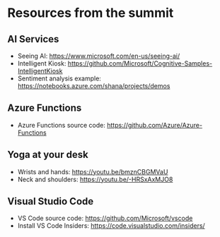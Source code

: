 # Resources from the summit

## AI Services
- Seeing AI: https://www.microsoft.com/en-us/seeing-ai/
- Intelligent Kiosk: https://github.com/Microsoft/Cognitive-Samples-IntelligentKiosk
- Sentiment analysis example: https://notebooks.azure.com/shana/projects/demos

## Azure Functions
- Azure Functions source code: https://github.com/Azure/Azure-Functions


## Yoga at your desk
- Wrists and hands: https://youtu.be/bmznCBGMVaU
- Neck and shoulders: https://youtu.be/-HRSxAxMJO8

## Visual Studio Code
- VS Code source code: https://github.com/Microsoft/vscode
- Install VS Code Insiders: https://code.visualstudio.com/insiders/

